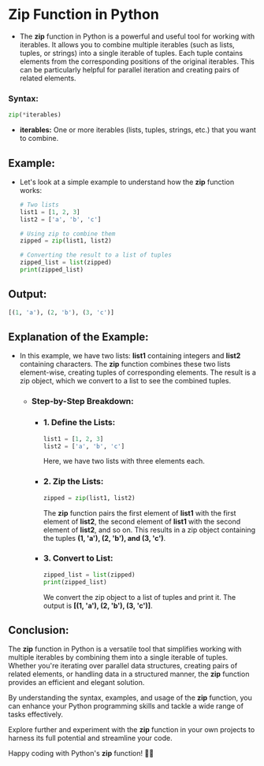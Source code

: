 # Zip Function in Python

- The **zip** function in Python is a powerful and useful tool for working with iterables. It allows you to combine multiple iterables (such as lists, tuples, or strings) into a single iterable of tuples. Each tuple contains elements from the corresponding positions of the original iterables. This can be particularly helpful for parallel iteration and creating pairs of related elements.

### Syntax:
   ```python
   zip(*iterables)
   ```
   - **iterables:**  One or more iterables (lists, tuples, strings, etc.) that you want to combine.

## Example:
- Let's look at a simple example to understand how the **zip** function works:

   ```python
   # Two lists
   list1 = [1, 2, 3]
   list2 = ['a', 'b', 'c']

   # Using zip to combine them
   zipped = zip(list1, list2)

   # Converting the result to a list of tuples
   zipped_list = list(zipped)
   print(zipped_list)
   ```
## Output:
   ```python
   [(1, 'a'), (2, 'b'), (3, 'c')]
   ```
## Explanation of the Example:
- In this example, we have two lists: **list1** containing integers and **list2** containing characters. The **zip** function combines these two lists element-wise, creating tuples of corresponding elements. The result is a zip object, which we convert to a list to see the combined tuples.
  - ### Step-by-Step Breakdown:
    - ### 1. Define the Lists:
       ```python
       list1 = [1, 2, 3]
       list2 = ['a', 'b', 'c']
       ```
       Here, we have two lists with three elements each.

    - ### 2. Zip the Lists:
       ```python
       zipped = zip(list1, list2)
       ```
       The **zip** function pairs the first element of **list1** with the first element of **list2**, the second element of **list1** with the second element of **list2**, and so on. This results in a zip object containing the tuples **(1, 'a'), (2, 'b'), and (3, 'c')**.

    - ### 3. Convert to List:
       ```python
       zipped_list = list(zipped)
       print(zipped_list)
       ```
       We convert the zip object to a list of tuples and print it. The output is **[(1, 'a'), (2, 'b'), (3, 'c')]**.

## Conclusion:
The **zip** function in Python is a versatile tool that simplifies working with multiple iterables by combining them into a single iterable of tuples. Whether you're iterating over parallel data structures, creating pairs of related elements, or handling data in a structured manner, the **zip** function provides an efficient and elegant solution.

By understanding the syntax, examples, and usage of the **zip** function, you can enhance your Python programming skills and tackle a wide range of tasks effectively.

Explore further and experiment with the **zip** function in your own projects to harness its full potential and streamline your code.

Happy coding with Python's **zip** function! 🚀🐍